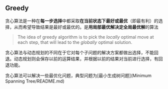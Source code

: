 ## Greedy

贪心算法是一种在**每一步选择**中都采取**在当前状态下最好或最优**（即最有利）的选择，从而希望导致结果是最好或最优的。是**用局部最优解决定全局最优解**的算法

> The idea of greedy algorithm is to pick the *locally* optimal move at each step, that will lead to the *globally* optimal solution.

贪心算法与动态规划的不同在于它对每个子问题的解决方案都做出选择，不能回退。动态规划则会保存以前的运算结果，并根据以前的结果对当前进行选择，有回退功能。

贪心算法可以解决一些最优化问题，典型问题为[最小生成树问题](Minimum Spanning Tree/README.md)

